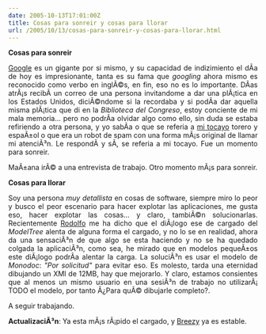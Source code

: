 ```yaml
---
date: 2005-10-13T17:01:00Z
title: Cosas para sonreir y cosas para llorar
url: /2005/10/13/cosas-para-sonreir-y-cosas-para-llorar.html
---
```


<div style="clear:both;"></div>
<p style="text-align: justify;"><span style="font-weight:bold;">Cosas para sonreir</span></p>
<p style="text-align: justify;"><a href="http://www.google.com">Google</a> es un gigante por si mismo, y su capacidad de indizimiento el dÃ­a de hoy es impresionante, tanta es su fama que <span style="font-style:italic;">googling</span> ahora mismo es reconocido como verbo en inglÃ©s, en fin, eso no es lo importante. DÃ­as atrÃ¡s recibÃ­ un correo de una persona invitandome a dar una plÃ¡tica en los Estados Unidos, diciÃ©ndome si la recordaba y si podÃ­a dar aquella misma plÃ¡tica que di en la <span style="font-style:italic;">Biblioteca del Congreso</span>, estoy conciente de mi mala memoria... pero no podrÃ­a olvidar algo como ello, sin duda se estaba refiriendo a otra persona, y yo sabÃ­a o que se referia a <a href="http://users.erols.com/mcarrion/">mi tocayo</a> torero y espaÃ±ol o que era un robot de spam con una forma mÃ¡s original de llamar mi atenciÃ³n. Le respondÃ­ y sÃ­, se referia a mi tocayo. Fue un momento para sonreir.</p>
<p style="text-align: justify;">MaÃ±ana irÃ© a una entrevista de trabajo. Otro momento mÃ¡s para sonreir.</p>
<p style="text-align: justify;"><span style="font-weight:bold;">Cosas para llorar</span></p>
<p style="text-align: justify;">Soy una persona <span style="font-style:italic;">muy detallista</span> en cosas de software, siempre miro lo peor y busco el peor escenario para hacer explotar las aplicaciones, me gusta eso, hacer explotar las cosas... y claro, tambiÃ©n solucionarlas. Recientemente <a href="http://rodolfocampero.blogspot.com">Rodolfo</a> me ha dicho que el diÃ¡logo ese de cargado del <span style="font-style:italic;">ModelTree</span> alenta de alguna forma el cargado, y no lo se en realidad, ahora da una sensaciÃ³n de que algo se esta haciendo y no se ha quedado colgada la aplicaciÃ³n, como sea, he mirado que en modelos pequeÃ±os este diÃ¡logo podrÃ­a alentar la carga. La soluciÃ³n es usar el modelo de <span style="font-style:italic;">Monodoc</span>: <span style="font-style:italic;">"Por solicitud"</span> para evitar eso. Es molesto, tarda una eternidad dibujando un XMI de 12MB, hay que mejorarlo. Y claro, estamos consientes que al menos un mismo usuario en una sesiÃ³n de trabajo no utilizarÃ¡ TODO el modelo, por tanto Â¿Para quÃ© dibujarle completo?.</p>
<p style="text-align: justify;">A seguir trabajando.</p>
<p style="text-align: justify;"><span style="font-weight:bold;">ActualizaciÃ³n</span>: Ya esta mÃ¡s rÃ¡pido el cargado, y <a href="http://www.ubuntulinux.org">Breezy</a> ya es estable.</p>
<div style="clear:both; padding-bottom: 0.25em;"></div>
